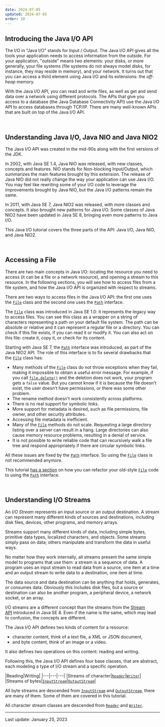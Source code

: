 ```yaml
---
date: 2024-07-05
updated: 2024-07-05
order: 10
---
```

## Introducing the Java I/O API

The I/O in "Java I/O" stands for Input / Output. The Java I/O API gives all the tools your application needs to access information from the outside. For your application, "outside" means two elements: your disks, or more generally, your file systems (file systems do not always model disks, for instance, they may reside in memory), and your network. It turns out that you can access a third element using Java I/O and its extensions: the _off-heap_ memory.

With the Java I/O API, you can read and write files, as well as get and send data over a network using different protocols. The APIs that give you access to a database (the Java Database Connectivity API) use the Java I/O API to access databases through TCP/IP. There are many well-known APIs that are built on top of the Java I/O API.

 

## Understanding Java I/O, Java NIO and Java NIO2

The Java I/O API was created in the mid-90s along with the first versions of the JDK.

In 2002, with Java SE 1.4, Java NIO was released, with new classes, concepts and features. NIO stands for Non-blocking Input/Output, which summarizes the main features brought by this extension. The release of Java NIO did not really change the way your application can use Java I/O. You may feel like rewriting some of your I/O code to leverage the improvements brought by Java NIO, but the Java I/O patterns remain the same.

In 2011, with Java SE 7, Java NIO2 was released, with more classes and concepts. It also brought new patterns for Java I/O. Some classes of Java NIO2 have been updated in Java SE 8, bringing even more patterns to Java I/O.

This Java I/O tutorial covers the three parts of the API: Java I/O, Java NIO, and Java NIO2.

 

## Accessing a File

There are two main concepts in Java I/O: locating the resource you need to access (it can be a file or a network resource), and opening a stream to this resource. In the following sections, you will see how to access files from a file system, and how the Java I/O API is organized with respect to streams.

There are two ways to access files in the Java I/O API: the first one uses the [`File`](https://docs.oracle.com/en/java/javase/22/docs/api/java.base/java/io/File.html) class and the second one uses the [`Path`](https://docs.oracle.com/en/java/javase/22/docs/api/java.base/java/nio/file/Path.html) interface.

The [`File`](https://docs.oracle.com/en/java/javase/22/docs/api/java.base/java/io/File.html) class was introduced in Java SE 1.0: it represents the legacy way to access files. You can see this class as a wrapper on a string of characters representing a path on your default file system. The path can be absolute or relative and it can represent a regular file or a directory. You can check if this file exists, if you can read it or modify it. You can also act on this file: create it, copy it, or check for its content.

Starting with Java SE 7, the [`Path`](https://docs.oracle.com/en/java/javase/22/docs/api/java.base/java/nio/file/Path.html) interface was introduced, as part of the Java NIO2 API. The role of this interface is to fix several drawbacks that the [`File`](https://docs.oracle.com/en/java/javase/22/docs/api/java.base/java/io/File.html) class has:

- Many methods of the [`File`](https://docs.oracle.com/en/java/javase/22/docs/api/java.base/java/io/File.html) class do not throw exceptions when they fail, making it impossible to obtain a useful error message. For example, if you call [`file.delete()`](https://docs.oracle.com/en/java/javase/22/docs/api/java.base/java/io/File.html#delete()) and the deletion does not work, your program gets a `false` value. But you cannot know if it is because the file doesn't exist, the user doesn't have permissions, or there was some other problem.
- The rename method doesn't work consistently across platforms.
- There is no real support for symbolic links.
- More support for metadata is desired, such as file permissions, file owner, and other security attributes.
- Accessing file metadata is inefficient.
- Many of the [`File`](https://docs.oracle.com/en/java/javase/22/docs/api/java.base/java/io/File.html) methods do not scale. Requesting a large directory listing over a server can result in a hang. Large directories can also cause memory resource problems, resulting in a denial of service.
- It is not possible to write reliable code that can recursively walk a file tree and respond appropriately if there are circular symbolic links.

All these issues are fixed by the [`Path`](https://docs.oracle.com/en/java/javase/22/docs/api/java.base/java/nio/file/Path.html) interface. So using the [`File`](https://docs.oracle.com/en/java/javase/22/docs/api/java.base/java/io/File.html) class is not recommended anymore.

This tutorial [has a section](https://dev.java/learn/java-io/file-system/file-path/#file-to-path) on how you can refactor your old-style [`File`](https://docs.oracle.com/en/java/javase/22/docs/api/java.base/java/io/File.html) code to using the [`Path`](https://docs.oracle.com/en/java/javase/22/docs/api/java.base/java/nio/file/Path.html) interface.

 

## Understanding I/O Streams

An _I/O Stream_ represents an input source or an output destination. A stream can represent many different kinds of sources and destinations, including disk files, devices, other programs, and memory arrays.

Streams support many different kinds of data, including simple bytes, primitive data types, localized characters, and objects. Some streams simply pass on data; others manipulate and transform the data in useful ways.

No matter how they work internally, all streams present the same simple model to programs that use them: a stream is a sequence of data. A program uses an input stream to read data from a source, one item at a time and an output stream to write data to a destination, one item at time.

The data source and data destination can be anything that holds, generates, or consumes data. Obviously this includes disk files, but a source or destination can also be another program, a peripheral device, a network socket, or an array.

I/O streams are a different concept than the streams from the [Stream API](https://dev.java/learn/api/streams/) introduced in Java SE 8. Even if the name is the same, which may lead to confusion, the concepts are different.

The Java I/O API defines two kinds of content for a resource:

- character content, think of a text file, a XML or JSON document,
- and byte content, think of an image or a video.

It also defines two operations on this content: reading and writing.

Following this, the Java I/O API defines four base classes, that are abstract, each modeling a type of I/O stream and a specific operation.

|Reading|Writing|
|---|---|---|
|Streams of character|[`Reader`](https://docs.oracle.com/en/java/javase/22/docs/api/java.base/java/io/Reader.html)|[`Writer`](https://docs.oracle.com/en/java/javase/22/docs/api/java.base/java/io/Writer.html)|
|Streams of bytes|[`InputStream`](https://docs.oracle.com/en/java/javase/22/docs/api/java.base/java/io/InputStream.html)|[`OutputStream`](https://docs.oracle.com/en/java/javase/22/docs/api/java.base/java/io/OutputStream.html)|

All byte streams are descended from [`InputStream`](https://docs.oracle.com/en/java/javase/22/docs/api/java.base/java/io/InputStream.html) and [`OutputStream`](https://docs.oracle.com/en/java/javase/22/docs/api/java.base/java/io/OutputStream.html), there are many of them. Some of them are covered in this tutorial.

All character stream classes are descended from [`Reader`](https://docs.oracle.com/en/java/javase/22/docs/api/java.base/java/io/Reader.html) and [`Writer`](https://docs.oracle.com/en/java/javase/22/docs/api/java.base/java/io/Writer.html).

---
Last update: January 25, 2023